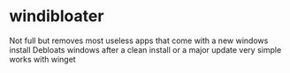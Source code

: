 # windibloater
Not full but removes most useless apps that come with a new windows install
Debloats windows after a clean install or a major update very simple works with winget
